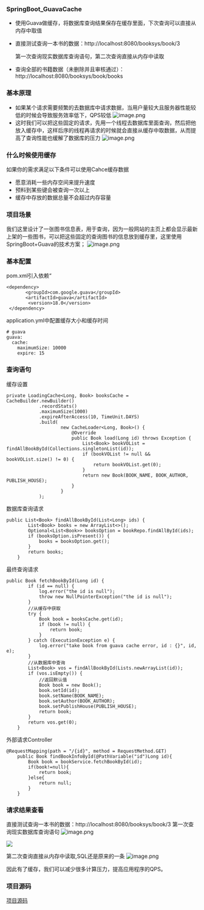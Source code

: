 ### SpringBoot_GuavaCache

- 使用Guava做缓存，将数据库查询结果保存在缓存里面，下次查询可以直接从内存中取值

- 直接测试查询一本书的数据：http://localhost:8080/booksys/book/3
  
  第一次查询现实数据库查询语句，第二次查询直接从内存中读取

- 查询全部的书籍数据（未删除并且审核通过）：http://localhost:8080/booksys/book/books
 

  
 ### 基本原理
 - 如果某个请求需要频繁的去数据库中请求数据，当用户量较大且服务器性能较低的时候会导致服务效率低下，QPS较低
 ![image.png](https://upload-images.jianshu.io/upload_images/7632302-d562dc2a5e7edf92.png?imageMogr2/auto-orient/strip%7CimageView2/2/w/1240)
 - 这时我们可以把这些固定的请求，先用一个线程去数据库里面查询，然后把他放入缓存中，这样后序的线程再请求的时候就会直接从缓存中取数据，从而提高了查询性能也缓解了数据库的压力
 ![image.png](https://upload-images.jianshu.io/upload_images/7632302-78e2813339afb08d.png?imageMogr2/auto-orient/strip%7CimageView2/2/w/1240)
 
 ### 什么时候使用缓存
 如果你的需求满足以下条件可以使用Cahce缓存数据
 - 愿意消耗一些内存空间来提升速度
 - 预料到某些键会被查询一次以上
 - 缓存中存放的数据总量不会超过内存容量
 
 ### 项目场景
 
 我们这里设计了一张图书信息表，用于查询，因为一般网站的主页上都会显示最新上架的一些图书，可以把这些固定的查询图书的信息放到缓存里，这里使用SpringBoot+Guava的技术方案；
 ![image.png](https://upload-images.jianshu.io/upload_images/7632302-41e0e82839033d21.png?imageMogr2/auto-orient/strip%7CimageView2/2/w/1240)
 
 ### 基本配置
 pom.xml引入依赖“
 
 ```
 <dependency>
        <groupId>com.google.guava</groupId>
        <artifactId>guava</artifactId>
         <version>18.0</version>
  </dependency>
 ```
 application.yml中配置缓存大小和缓存时间
 ```
 # guava
 guava:
   cache:
     maximumSize: 10000
     expire: 15
 ```
 ### 查询语句
 缓存设置
 ```
 private LoadingCache<Long, Book> booksCache = CacheBuilder.newBuilder()
             .recordStats()
             .maximumSize(1000)
             .expireAfterAccess(10, TimeUnit.DAYS)
             .build(
                     new CacheLoader<Long, Book>() {
                         @Override
                         public Book load(Long id) throws Exception {
                             List<Book> bookVOList = findAllBookById(Collections.singletonList(id));
                             if (bookVOList != null && bookVOList.size() != 0) {
                                 return bookVOList.get(0);
                             }
                             return new Book(BOOK_NAME, BOOK_AUTHOR, PUBLISH_HOUSE);
                         }
                     }
             );
 ```
 数据库查询请求
 ```
 public List<Book> findAllBookById(List<Long> ids) {
         List<Book> books = new ArrayList<>();
         Optional<List<Book>> booksOption = bookRepo.findAllById(ids);
         if (booksOption.isPresent()) {
             books = booksOption.get();
         }
         return books;
     }
 ```
 最终查询请求
 ```
 public Book fetchBookById(Long id) {
         if (id == null) {
             log.error("the id is null");
             throw new NullPointerException("the id is null");
         }
         //从缓存中获取
         try {
             Book book = booksCache.get(id);
             if (book != null) {
                 return book;
             }
         } catch (ExecutionException e) {
             log.error("take book from guava cache error, id : {}", id, e);
         }
         //从数据库中查询
         List<Book> vos = findAllBookById(Lists.newArrayList(id));
         if (vos.isEmpty()) {
             //返回默认值
             Book book = new Book();
             book.setId(id);
             book.setName(BOOK_NAME);
             book.setAuthor(BOOK_AUTHOR);
             book.setPublishHouse(PUBLISH_HOUSE);
             return book;
         }
         return vos.get(0);
     }
 ```
 外部请求Controller
 ```
 @RequestMapping(path = "/{id}", method = RequestMethod.GET)
     public Book findBookInfoById(@PathVariable("id")Long id){
         Book book = bookService.fetchBookById(id);
         if(book!=null){
             return book;
         }else{
             return null;
         }
     }
 ```
 ### 请求结果查看
 直接测试查询一本书的数据：http://localhost:8080/booksys/book/3
 第一次查询现实数据库查询语句
 ![image.png](https://upload-images.jianshu.io/upload_images/7632302-2925cc84db562847.png?imageMogr2/auto-orient/strip%7CimageView2/2/w/1240)
 
 ![](https://upload-images.jianshu.io/upload_images/7632302-1692b42942861cc6.png?imageMogr2/auto-orient/strip%7CimageView2/2/w/1240)
 
 第二次查询直接从内存中读取,SQL还是原来的一条
 ![image.png](https://upload-images.jianshu.io/upload_images/7632302-9dc10239d6f35b27.png?imageMogr2/auto-orient/strip%7CimageView2/2/w/1240)
 
 因此有了缓存，我们可以减少很多计算压力，提高应用程序的QPS。
 
 ### 项目源码
 [项目源码](https://github.com/guangxush/SpringBoot_GuavaCache)
 

 
